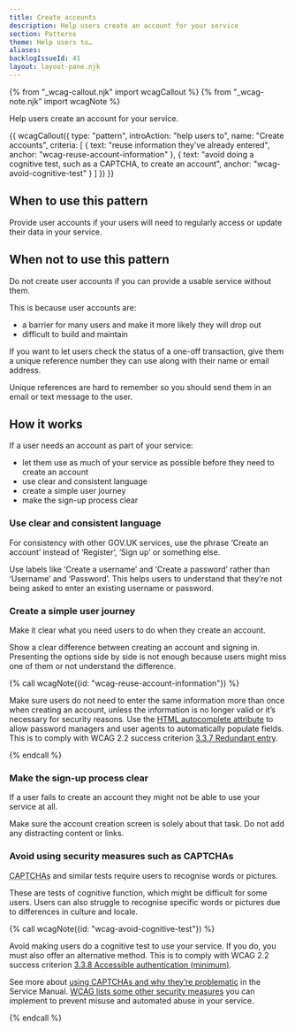 ```yaml
---
title: Create accounts
description: Help users create an account for your service
section: Patterns
theme: Help users to…
aliases:
backlogIssueId: 41
layout: layout-pane.njk
---
```


{% from "_wcag-callout.njk" import wcagCallout %}
{% from "_wcag-note.njk" import wcagNote %}

Help users create an account for your service.

{{ wcagCallout({
  type: "pattern",
  introAction: "help users to",
  name: "Create accounts",
  criteria: [
    {
      text: "reuse information they've already entered",
      anchor: "wcag-reuse-account-information"
    },
    {
      text: "avoid doing a cognitive test, such as a CAPTCHA, to create an account",
      anchor: "wcag-avoid-cognitive-test"
    }
  ]
}) }}

## When to use this pattern

Provide user accounts if your users will need to regularly access or update their data in your service.

## When not to use this pattern

Do not create user accounts if you can provide a usable service without them.

This is because user accounts are:

- a barrier for many users and make it more likely they will drop out
- difficult to build and maintain

If you want to let users check the status of a one-off transaction, give them a unique reference number they can use along with their name or email address.

Unique references are hard to remember so you should send them in an email or text message to the user.

## How it works

If a user needs an account as part of your service:

- let them use as much of your service as possible before they need to create an account
- use clear and consistent language
- create a simple user journey
- make the sign-up process clear

### Use clear and consistent language

For consistency with other GOV.UK services, use the phrase ‘Create an account’ instead of ‘Register’, ‘Sign up’ or something else.

Use labels like ‘Create a username’ and ‘Create a password’ rather than ‘Username’ and ‘Password’. This helps users to understand that they’re not being asked to enter an existing username or password.

### Create a simple user journey

Make it clear what you need users to do when they create an account.

Show a clear difference between creating an account and signing in. Presenting the options side by side is not enough because users might miss one of them or not understand the&nbsp;difference.

{% call wcagNote({id: "wcag-reuse-account-information"}) %}

<p>Make sure users do not need to enter the same information more than once when creating an account, unless the information is no longer valid or it’s necessary for security reasons. Use the <a href="https://developer.mozilla.org/en-US/docs/Web/HTML/Attributes/autocomplete">HTML autocomplete attribute</a> to allow password managers and user agents to automatically populate fields. This is to comply with WCAG 2.2 success criterion <a href="https://www.w3.org/WAI/WCAG22/Understanding/redundant-entry.html">3.3.7 Redundant entry</a>.</p>
{% endcall %}

### Make the sign-up process clear

If a user fails to create an account they might not be able to use your service at all.

Make sure the account creation screen is solely about that task. Do not add any distracting content or links.

### Avoid using security measures such as CAPTCHAs

<abbr title="Completely Automated Public Turing Test to Tell Computers and Humans Apart">CAPTCHAs</abbr> and similar tests require users to recognise words or pictures.

These are tests of cognitive function, which might be difficult for some users. Users can also struggle to recognise specific words or pictures due to differences in culture and locale.

{% call wcagNote({id: "wcag-avoid-cognitive-test"}) %}

<p>Avoid making users do a cognitive test to use your service. If you do, you must also offer an alternative method. This is to comply with WCAG 2.2 success criterion <a href="https://www.w3.org/WAI/WCAG22/Understanding/accessible-authentication-minimum">3.3.8 Accessible authentication (minimum)</a>.</p>
<p>See more about <a href="https://www.gov.uk/service-manual/technology/using-captchas">using CAPTCHAs and why they’re problematic</a> in the Service Manual. <a href="https://www.w3.org/WAI/WCAG22/Understanding/accessible-authentication-minimum#object-recognition">WCAG lists some other security measures</a> you can implement to prevent misuse and automated abuse in your service.</p>
{% endcall %}
